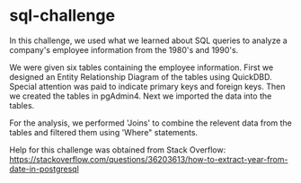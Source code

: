 # sql-challenge

In this challenge, we used what we learned about SQL queries to analyze  a company's employee information from the 1980's and 1990's. 

We were given six tables containing the employee information. First we designed an Entity Relationship Diagram of the tables using QuickDBD. Special attention was paid to indicate primary keys and foreign keys. Then we created the tables in pgAdmin4. Next we imported the data into the tables.

For the analysis, we performed 'Joins' to combine the relevent data from the tables and filtered them using 'Where" statements.

Help for this challenge was obtained from Stack Overflow:
https://stackoverflow.com/questions/36203613/how-to-extract-year-from-date-in-postgresql